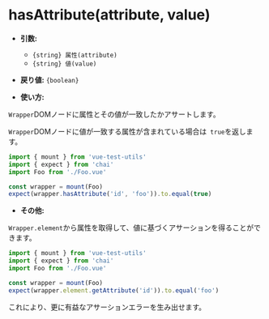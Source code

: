 # hasAttribute(attribute, value)

- **引数:**
  - `{string} 属性(attribute)`
  - `{string} 値(value)`

- **戻り値:** `{boolean}`

- **使い方:**

`Wrapper`DOMノードに属性とその値が一致したかアサートします。

`Wrapper`DOMノードに値が一致する属性が含まれている場合は` true`を返します。

```js
import { mount } from 'vue-test-utils'
import { expect } from 'chai'
import Foo from './Foo.vue'

const wrapper = mount(Foo)
expect(wrapper.hasAttribute('id', 'foo')).to.equal(true)
```

- **その他:**

`Wrapper.element`から属性を取得して、値に基づくアサーションを得ることができます。

```js
import { mount } from 'vue-test-utils'
import { expect } from 'chai'
import Foo from './Foo.vue'

const wrapper = mount(Foo)
expect(wrapper.element.getAttribute('id')).to.equal('foo')
```

これにより、更に有益なアサーションエラーを生み出せます。